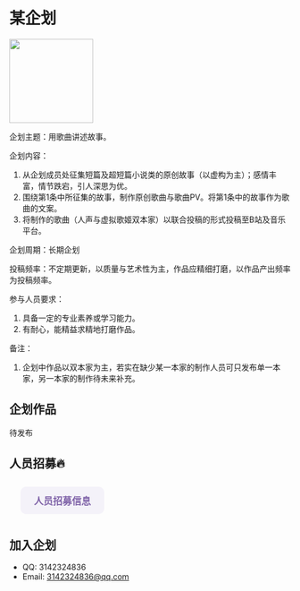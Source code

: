 <style>
    .btn {
        width: 150px;
        -webkit-border-radius: 10;
        -moz-border-radius: 10;
        border-radius: 10px;
        border: none;
        color: #8064a9;
        font-family: Georgia;
        font-weight: bold;
        font-size: 17px;
        padding: 12px;
        margin: 10px 20px;
        background: #f4f2f9;
        text-decoration: none;
        cursor: pointer;
    }
    .btn:hover {
        color: white;
        background: #8064a9;
        text-decoration: none;
    }
</style>

# 某企划
<img src="assets/logo.png" style="width: 150px; height: auto;"/>

企划主题：用歌曲讲述故事。  

企划内容：  
1. 从企划成员处征集短篇及超短篇小说类的原创故事（以虚构为主）；感情丰富，情节跌宕，引人深思为优。  
2. 围绕第1条中所征集的故事，制作原创歌曲与歌曲PV。将第1条中的故事作为歌曲的文案。  
3. 将制作的歌曲（人声与虚拟歌姬双本家）以联合投稿的形式投稿至B站及音乐平台。  

企划周期：长期企划  

投稿频率：不定期更新，以质量与艺术性为主，作品应精细打磨，以作品产出频率为投稿频率。  

参与人员要求：  
1. 具备一定的专业素养或学习能力。  
2. 有耐心，能精益求精地打磨作品。  

备注：  
1. 企划中作品以双本家为主，若实在缺少某一本家的制作人员可只发布单一本家，另一本家的制作待未来补充。  

## 企划作品
待发布

## 人员招募🔥

<button class="btn" onclick='location.href = ("https:\/\/docs.qq.com\/doc\/DRm5qdFpiS0d5TmhR");'>人员招募信息</button>

## 加入企划
- QQ: 3142324836
- Email: [3142324836@qq.com](mailto://3142324836@qq.com)